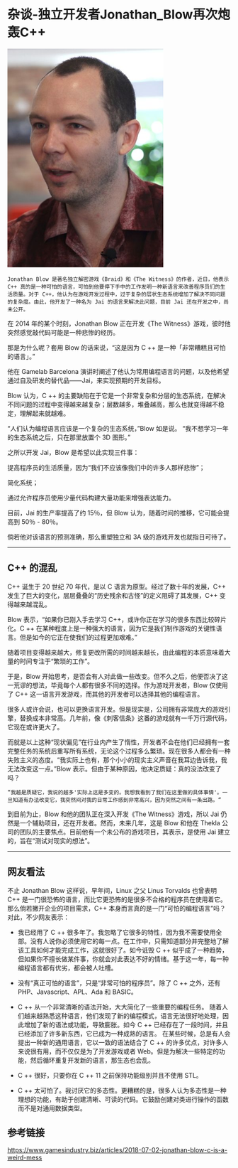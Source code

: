 # 杂谈-独立开发者Jonathan_Blow再次炮轰C++

![1533780096991.png](image/1533780096991.png)


```
Jonathan Blow 是著名独立解密游戏《Braid》和《The Witness》的作者，近日，他表示 C++ 真的是一种可怕的语言，可怕到他要停下手中的工作发明一种新语言来改善程序员们的生活质量。对于 C++，他认为在游戏开发过程中，过于复杂的层状生态系统增加了解决不同问题的复杂度。由此，他开发了一种名为 Jai 的语言来解决此问题，目前 Jai 还在开发之中，尚未公开。
```

在 2014 年的某个时刻，Jonathan Blow 正在开发《The Witness》游戏，彼时他突然感觉敲代码可能是一种悲惨的经历。

那是为什么呢？套用 Blow 的话来说，“这是因为 C ++ 是一种「非常糟糕且可怕的语言」。”

他在 Gamelab Barcelona 演讲时阐述了他认为常用编程语言的问题，以及他希望通过自及研发的替代品——Jai，来实现预期的开发目标。

Blow 认为，C ++ 的主要缺陷在于它是一个非常复杂和分层的生态系统，在解决不同问题的过程中变得越来越复杂；层数越多，堆叠越高，那么也就变得越不稳定，理解起来就越难。

“人们认为编程语言应该是一个复杂的生态系统，”Blow 如是说。 “我不想学习一年的生态系统之后，只在那里放置个 3D 图形。”

之所以开发 Jai，Blow 是希望以此实现三件事：

提高程序员的生活质量，因为“我们不应该像我们中的许多人那样悲惨”；

简化系统；

通过允许程序员使用少量代码构建大量功能来增强表达能力。

目前，Jai 的生产率提高了约 15％，但 Blow 认为，随着时间的推移，它可能会提高到 50％ - 80％。

倘若他对该语言的预测准确，那么重塑独立和 3A 级的游戏开发也就指日可待了。

---

## C++ 的混乱


C++ 诞生于 20 世纪 70 年代，是以 C 语言为原型。经过了数十年的发展，C++ 发生了巨大的变化，层层叠叠的“历史残余和古怪”的定义阻碍了其发展，C++ 变得越来越混乱。

Blow 表示，“如果你已刚入手去学习 C++，或许你正在学习的很多东西比较碎片化。C ++ 在某种程度上是一种强大的语言，因为它是我们制作游戏的关键性语言。但是如今的它正在使我们的过程更加艰难。”

随着项目变得越来越大，修复更改所需的时间越来越长，由此编程的本质意味着大量的时间专注于“繁琐的工作”。

于是，Blow 开始思考，是否会有人对此做一些改变。但不久之后，他便否决了这一荒谬的想法，毕竟每个人都有很多不同的选择。作为游戏开发者，Blow 仅使用了 C++ 这一语言开发游戏，而其他的开发者可以选择其他的编程语言。

很多人或许会说，也可以更换语言开发。但是现实是，公司拥有非常庞大的游戏引擎，替换成本非常高。几年前，像《刺客信条》这番的游戏就有一千万行源代码，它现在或许更大了。

而就是以上这种“现状偏见”在行业内产生了惰性，开发者不会在他们已经拥有一套完整任务的系统后重写所有系统，无论这个过程多么繁琐。现在很多人都会有一种失败主义的态度。“我实际上也有，那个小小的现实主义声音在我耳边告诉我，我无法改变这一点。”Blow 表示。但由于某种原因，他决定质疑：真的没法改变了吗？

```
“我越是质疑它，我说的越多'实际上这是多变的。我想我看到了我们在这里做的具体事情'。一旦知道有办法改变它，我突然间对我的日常工作感到非常高兴，因为突然之间有一条出路。“
```

到目前为止，Blow 和他的团队正在深入开发《The Witness》游戏，所以 Jai 仍然是一个辅助项目，还在开发者。然而，未来几年，这是 Blow 和他在 Thekla 公司的团队的主要焦点。目前他有一个未公布的游戏项目，其表示，是使用 Jai 建立的，旨在“测试对现实的想法”。

---

## 网友看法

不止 Jonathan Blow 这样说，早年间，Linux 之父 Linus Torvalds 也曾表明 C++ 是一门很恐怖的语言，而比它更恐怖的是很多不合格的程序员在使用着它。那么倘若撇开企业的项目需求，C++ 本身而言真的是一门“可怕的编程语言”吗？对此，不少网友表示：

* 我已经用了 C ++ 很多年了。我忽略了它很多的特性，因为我不需要使用全部。没有人说你必须使用它的每一点。在工作中，只需知道部分并完整地了解该工具如何才能完成工作，这就很好了。如今诋毁 C ++ 似乎成了一种趋势，但如果你不擅长做某件事，你就会对此表达不好的情绪。基于这一年，每一种编程语言都有优劣，都会被人吐槽。

* 没有“真正可怕的语言”，只是“非常可怕的程序员”。除了 C ++ 之外，还有 PHP、Javascript、APL、Ada 和 BASIC。

* C ++ 从一个非常清晰的语法开始，大大简化了一些重要的编程任务。 随着人们越来越熟悉这种语言，他们发现了新的编程模式，语言无法很好地处理，因此增加了新的语法或功能，导致膨胀。如今 C ++ 已经存在了一段时间，并且已经添加了许多新东西，它已成为一种成熟的语言。 在某些时候，总是有人会提出一种新的通用语言，它以一致的语法结合了 C ++ 的许多优点，对许多人来说很有用，而不仅仅是为了开发游戏或者 Web。但是为解决一些特定的功能，然后循环重复开发新的语言，那生态也会乱。

* C ++ 很好，只要你在 C ++ 11 之前保持功能级别并且不使用 STL。

* C ++ 太可怕了。我讨厌它的多态性。更糟糕的是，很多人认为多态性是一种理想的功能，有助于创建清晰、可读的代码。它鼓励创建对类进行操作的函数而不是对通用数据类型。

## 参考链接

<https://www.gamesindustry.biz/articles/2018-07-02-jonathan-blow-c-is-a-weird-mess>

